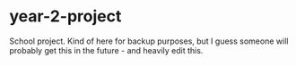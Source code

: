 # year-2-project
School project.
Kind of here for backup purposes, but I guess someone will probably get this in the future - and heavily edit this.
